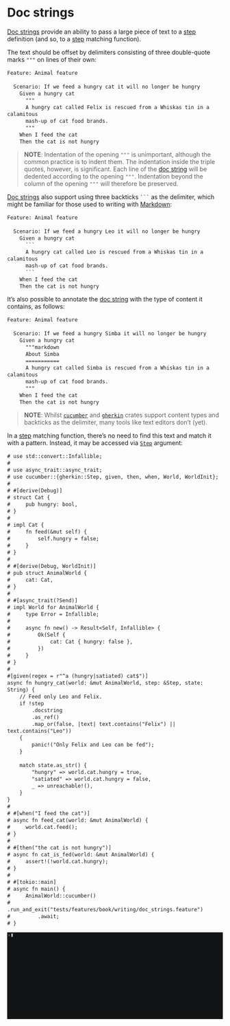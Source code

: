 Doc strings
===========

[Doc strings][doc] provide an ability to pass a large piece of text to a [step] definition (and so, to a [step] matching function).

The text should be offset by delimiters consisting of three double-quote marks `"""` on lines of their own:
```gherkin
Feature: Animal feature
    
  Scenario: If we feed a hungry cat it will no longer be hungry
    Given a hungry cat
      """
      A hungry cat called Felix is rescued from a Whiskas tin in a calamitous 
      mash-up of cat food brands.
      """
    When I feed the cat
    Then the cat is not hungry
```

> __NOTE__: Indentation of the opening `"""` is unimportant, although the common practice is to indent them. The indentation inside the triple quotes, however, is significant. Each line of the [doc string][doc] will be dedented according to the opening `"""`. Indentation beyond the column of the opening `"""` will therefore be preserved.

[Doc strings][doc] also support using three backticks ` ``` ` as the delimiter, which might be familiar for those used to writing with [Markdown]:
```gherkin
Feature: Animal feature
    
  Scenario: If we feed a hungry Leo it will no longer be hungry
    Given a hungry cat
      ```
      A hungry cat called Leo is rescued from a Whiskas tin in a calamitous
      mash-up of cat food brands.
      ```
    When I feed the cat
    Then the cat is not hungry
```

It’s also possible to annotate the [doc string][doc] with the type of content it contains, as follows:
```gherkin
Feature: Animal feature
    
  Scenario: If we feed a hungry Simba it will no longer be hungry
    Given a hungry cat
      """markdown
      About Simba
      ===========
      A hungry cat called Simba is rescued from a Whiskas tin in a calamitous
      mash-up of cat food brands.
      """
    When I feed the cat
    Then the cat is not hungry
```

> __NOTE__: Whilst [`cucumber`] and [`gherkin`] crates support content types and backticks as the delimiter, many tools like text editors don’t (yet).

In a [step] matching function, there’s no need to find this text and match it with a pattern. Instead, it may be accessed via [`Step`] argument:
```rust,should_panic
# use std::convert::Infallible;
#
# use async_trait::async_trait;
# use cucumber::{gherkin::Step, given, then, when, World, WorldInit};
#
# #[derive(Debug)]
# struct Cat {
#     pub hungry: bool,
# }
#
# impl Cat {
#     fn feed(&mut self) {
#         self.hungry = false;
#     }
# }
#
# #[derive(Debug, WorldInit)]
# pub struct AnimalWorld {
#     cat: Cat,
# }
#
# #[async_trait(?Send)]
# impl World for AnimalWorld {
#     type Error = Infallible;
# 
#     async fn new() -> Result<Self, Infallible> {
#         Ok(Self {
#             cat: Cat { hungry: false },
#         })
#     }
# }
#
#[given(regex = r"^a (hungry|satiated) cat$")]
async fn hungry_cat(world: &mut AnimalWorld, step: &Step, state: String) {
    // Feed only Leo and Felix.
    if !step
        .docstring
        .as_ref()
        .map_or(false, |text| text.contains("Felix") || text.contains("Leo"))
    {
        panic!("Only Felix and Leo can be fed");
    }

    match state.as_str() {
        "hungry" => world.cat.hungry = true,
        "satiated" => world.cat.hungry = false,
        _ => unreachable!(),
    }
}
#
# #[when("I feed the cat")]
# async fn feed_cat(world: &mut AnimalWorld) {
#     world.cat.feed();
# }
#
# #[then("the cat is not hungry")]
# async fn cat_is_fed(world: &mut AnimalWorld) {
#     assert!(!world.cat.hungry);
# }
#
# #[tokio::main]
# async fn main() {
#     AnimalWorld::cucumber()
#         .run_and_exit("tests/features/book/writing/doc_strings.feature")
#         .await;
# }
```
![record](../rec/writing_doc_strings.gif)




[`cucumber`]: https://docs.rs/cucumber
[`gherkin`]: https://docs.rs/gherkin 
[`Step`]: https://docs.rs/gherkin/*/gherkin/struct.Step.html
[doc]: https://cucumber.io/docs/gherkin/reference#doc-strings
[Markdown]: https://en.wikipedia.org/wiki/Markdown
[step]: https://cucumber.io/docs/gherkin/reference#steps
